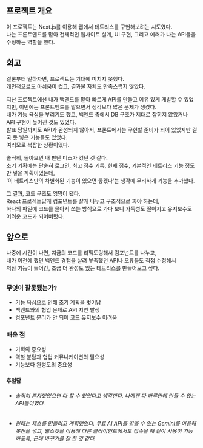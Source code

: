 ## 프로젝트 개요

이 프로젝트는 Next.js를 이용해 웹에서 테트리스를 구현해보려는 시도였다. <br>
나는 프론트엔드를 맡아 전체적인 웹사이트 설계, UI 구현, 그리고 에러가 나는 API들을 수정하는 역할을 했다.


## 회고

결론부터 말하자면, 프로젝트는 기대에 미치지 못했다. <br>
개인적으로도 아쉬움이 컸고, 결과물 자체도 만족스럽지 않았다.<br>

지난 프로젝트에선 내가 백엔드를 맡아 빠르게 API를 만들고 여유 있게 개발할 수 있었지만, 이번에는 프론트엔드를 맡으면서 생각보다 많은 문제가 생겼다.<br>
내가 기능 욕심을 부리기도 했고, 백엔드 측에서 DB 구조가 제대로 잡히지 않았거나 API 구현이 늦어진 것도 있었다.<br>
발표 당일까지도 API가 완성되지 않아서, 프론트에서는 구현할 준비가 되어 있었지만 결국 못 넣은 기능들도 있었다.<br>
여러모로 복잡한 상황이었다.<br>

솔직히, 돌아보면 내 판단 미스가 컸던 것 같다. <br>
초기 기획에는 단순히 로그인, 최고 점수 기록, 현재 점수, 기본적인 테트리스 기능 정도만 넣을 계획이었는데,<br>
‘이 테트리스만의 차별화된 기능이 있으면 좋겠다’는 생각에 무리하게 기능을 추가했다.<br>

그 결과, 코드 구조도 엉망이 됐다.<br>
React 프로젝트답게 컴포넌트를 잘게 나누고 구조적으로 짜야 하는데,<br>
하나의 파일에 코드를 몰아서 쓰는 방식으로 가다 보니 가독성도 떨어지고 유지보수도 어려운 코드가 되어버렸다.<br>

## 앞으로

나중에 시간이 나면, 지금의 코드를 리팩토링해서 컴포넌트를 나누고, <br>
내가 이전에 했던 백엔드 경험을 살려 부족했던 API나 오류들도 직접 수정해서<br>
저장 기능이 들어간, 조금 더 완성도 있는 테트리스를 만들어보고 싶다.
##

### 무엇이 잘못됐는가?
- 기능 욕심으로 인해 초기 계획을 벗어남
- 백엔드와의 협업 문제로 API 지연 발생
- 컴포넌트 분리가 안 되어 코드 유지보수 어려움

### 배운 점
- 기획의 중요성
- 역할 분담과 협업 커뮤니케이션의 필요성
- 기능보다 완성도의 중요성
###

#### 후일담 
- ###### 솔직히 혼자했었으면 다 할 수 있었다고 생각한다. 나에겐 다 하루안에 만들 수 있는 API들이였다.
- ###### 원래는 체스를 만들려고 계획했었다. 무료 AI API를 받을 수 있는 Gemini를 이용해 봇전을 넣고, 웹소켓을 이용해 다른 클라이언트에서도 접속을 해 같이 사용이 가능하도록, 근데 바꾸기를 잘 한 것 같다.   
